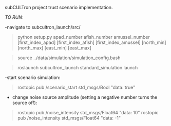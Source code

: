 subCULTron project trust scenario implementation.

*TO RUN:*

-navigate to subcultron_launch/src/

>  python setup.py apad_number afish_number amussel_number [first_index_apad] [first_index_afish] [first_index_amussel] [north_min] [north_max] [east_min] [east_max]

> source ../data/simulation/simulation_config.bash

> roslaunch subcultron_launch standard_simulation.launch

-start scenario simulation:

> rostopic pub /scenario_start std_msgs/Bool "data: true"

- change noise source amplitude (setting a negative number turns the source off):

> rostopic pub /noise_intensity std_msgs/Float64 "data: 10"
> rostopic pub /noise_intensity std_msgs/Float64 "data: -1"
